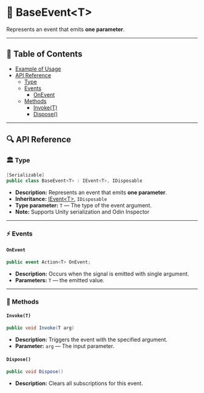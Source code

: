 # 🧩 BaseEvent&lt;T&gt;

Represents an event that emits <b>one parameter</b>.

---

## 📑 Table of Contents

- [Example of Usage](#-example-of-usage)
- [API Reference](#-api-reference)
    - [Type](#-type)
    - [Events](#-events)
        - [OnEvent](#onevent)
    - [Methods](#-methods)
        - [Invoke(T)](#invoket)
        - [Dispose()](#dispose)

---

## 🔍 API Reference

### 🏛️ Type <div id="-type"></div>

```csharp
[Serializable]
public class BaseEvent<T> : IEvent<T>, IDisposable
```

- **Description:** Represents an event that emits <b>one parameter</b>.
- **Inheritance:** [IEvent&lt;T&gt;](IEvent%601.md), `IDisposable`
- **Type parameter:** `T` — The type of the event argument.
- **Note:** Supports Unity serialization and Odin Inspector

---

### ⚡ Events

#### `OnEvent`

```csharp
public event Action<T> OnEvent;
```

- **Description:** Occurs when the signal is emitted with single argument.
- **Parameters:** `T` — the emitted value.

---

### 🏹 Methods

#### `Invoke(T)`

```csharp
public void Invoke(T arg)
```

- **Description:** Triggers the event with the specified argument.
- **Parameter:** `arg` — The input parameter.

#### `Dispose()`

```csharp
public void Dispose()
```

- **Description:** Clears all subscriptions for this event.